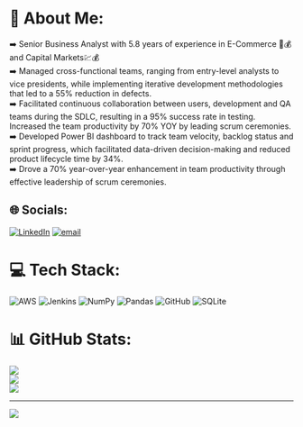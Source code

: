 # 💫 About Me:
➡️ Senior Business Analyst with 5.8 years of experience in E-Commerce 🏬💰and Capital Markets💹💰<br> ➡️ Managed cross-functional teams, ranging from entry-level analysts to vice presidents, while implementing iterative development methodologies that led to a 55% reduction in defects. <br> ➡️ Facilitated continuous collaboration between users, development and QA teams during the SDLC, resulting in a 95% success rate in testing. Increased the team productivity by 70% YOY by leading scrum ceremonies.<br> ➡️ Developed Power BI dashboard to track team velocity, backlog status and sprint progress, which facilitated data-driven decision-making and reduced product lifecycle time by 34%.<br> ➡️ Drove a 70% year-over-year enhancement in team productivity through effective leadership of scrum ceremonies.
 


## 🌐 Socials:
[![LinkedIn](https://img.shields.io/badge/LinkedIn-%230077B5.svg?logo=linkedin&logoColor=white)](https://linkedin.com/in/http://linkedin.com/in/prajwal1709) [![email](https://img.shields.io/badge/Email-D14836?logo=gmail&logoColor=white)](mailto:gowdadruva97@gmail.com) 

# 💻 Tech Stack:
![AWS](https://img.shields.io/badge/AWS-%23FF9900.svg?style=flat&logo=amazon-aws&logoColor=white) ![Jenkins](https://img.shields.io/badge/jenkins-%232C5263.svg?style=flat&logo=jenkins&logoColor=white) ![NumPy](https://img.shields.io/badge/numpy-%23013243.svg?style=flat&logo=numpy&logoColor=white) ![Pandas](https://img.shields.io/badge/pandas-%23150458.svg?style=flat&logo=pandas&logoColor=white) ![GitHub](https://img.shields.io/badge/github-%23121011.svg?style=flat&logo=github&logoColor=white) ![SQLite](https://img.shields.io/badge/sqlite-%2307405e.svg?style=flat&logo=sqlite&logoColor=white)
# 📊 GitHub Stats:
![](https://github-readme-stats.vercel.app/api?username=gowdadruva97&theme=ambient_gradient&hide_border=true&include_all_commits=false&count_private=false)<br/>
![](https://nirzak-streak-stats.vercel.app/?user=gowdadruva97&theme=ambient_gradient&hide_border=true)<br/>
![](https://github-readme-stats.vercel.app/api/top-langs/?username=gowdadruva97&theme=ambient_gradient&hide_border=true&include_all_commits=false&count_private=false&layout=compact)

---
[![](https://visitcount.itsvg.in/api?id=gowdadruva97&icon=6&color=1)](https://visitcount.itsvg.in)

<!-- Proudly created with GPRM ( https://gprm.itsvg.in ) -->
